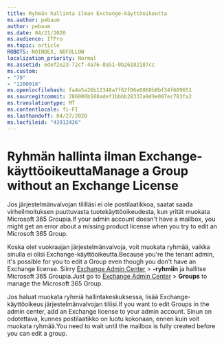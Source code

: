 ```yaml
---
title: Ryhmän hallinta ilman Exchange-käyttöoikeutta
ms.author: pebaum
author: pebaum
ms.date: 04/21/2020
ms.audience: ITPro
ms.topic: article
ROBOTS: NOINDEX, NOFOLLOW
localization_priority: Normal
ms.assetid: edef2e23-72cf-4a76-8a51-0b26182187cc
ms.custom:
- "79"
- "1200018"
ms.openlocfilehash: fa4a5a26b12348a7f62f06e0860b8bf34f689651
ms.sourcegitcommit: 286000b588adef1bbbb28337a9d9e087ec783fa2
ms.translationtype: MT
ms.contentlocale: fi-FI
ms.lasthandoff: 04/27/2020
ms.locfileid: "43912436"
---
```

# <a name="manage-a-group-without-an-exchange-license"></a><span data-ttu-id="3c2a0-102">Ryhmän hallinta ilman Exchange-käyttöoikeutta</span><span class="sxs-lookup"><span data-stu-id="3c2a0-102">Manage a Group without an Exchange License</span></span>

<span data-ttu-id="3c2a0-103">Jos järjestelmänvalvojan tililläsi ei ole postilaatikkoa, saatat saada virheilmoituksen puuttuvasta tuotekäyttöoikeudesta, kun yrität muokata Microsoft 365 Groupia.</span><span class="sxs-lookup"><span data-stu-id="3c2a0-103">If your admin account doesn't have a mailbox, you might get an error about a missing product license when you try to edit an Microsoft 365 Group.</span></span>
  
<span data-ttu-id="3c2a0-104">Koska olet vuokraajan järjestelmänvalvoja, voit muokata ryhmää, vaikka sinulla ei olisi Exchange-käyttöoikeutta.</span><span class="sxs-lookup"><span data-stu-id="3c2a0-104">Because you're the tenant admin, it's possible for you to edit a Group even though you don't have an Exchange license.</span></span> <span data-ttu-id="3c2a0-105">Siirry [Exchange Admin Center](https://outlook.office365.com/ecp.aspx) \> **-ryhmiin** ja hallitse Microsoft 365 Groupia.</span><span class="sxs-lookup"><span data-stu-id="3c2a0-105">Just go to [Exchange Admin Center](https://outlook.office365.com/ecp.aspx) \> **Groups** to manage the Microsoft 365 Group.</span></span>
  
<span data-ttu-id="3c2a0-106">Jos haluat muokata ryhmiä hallintakeskuksessa, lisää Exchange-käyttöoikeus järjestelmänvalvojan tiliisi.</span><span class="sxs-lookup"><span data-stu-id="3c2a0-106">If you want to edit Groups in the admin center, add an Exchange license to your admin account.</span></span> <span data-ttu-id="3c2a0-107">Sinun on odotettava, kunnes postilaatikko on luotu kokonaan, ennen kuin voit muokata ryhmää.</span><span class="sxs-lookup"><span data-stu-id="3c2a0-107">You need to wait until the mailbox is fully created before you can edit a group.</span></span>
  